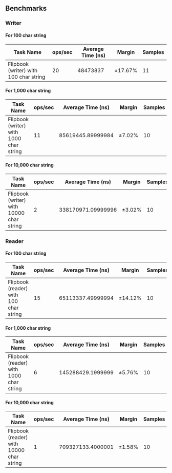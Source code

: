 ## Benchmarks

### Writer

#### For 100 char string

| Task Name | ops/sec | Average Time (ns) | Margin | Samples |
| --- | --- | --- | --- | --- |
| Flipbook (writer) with 100 char string | 20 | 48473837 | ±17.67% | 11 |

#### For 1,000 char string

| Task Name | ops/sec | Average Time (ns) | Margin | Samples |
| --- | --- | --- | --- | --- |
| Flipbook (writer) with 1000 char string | 11 | 85619445.89999984 | ±7.02% | 10 |

#### For 10,000 char string

| Task Name | ops/sec | Average Time (ns) | Margin | Samples |
| --- | --- | --- | --- | --- |
| Flipbook (writer) with 10000 char string | 2 | 338170971.09999996 | ±3.02% | 10 |

### Reader

#### For 100 char string

| Task Name | ops/sec | Average Time (ns) | Margin | Samples |
| --- | --- | --- | --- | --- |
| Flipbook (reader) with 100 char string | 15 | 65113337.49999994 | ±14.12% | 10 |

#### For 1,000 char string

| Task Name | ops/sec | Average Time (ns) | Margin | Samples |
| --- | --- | --- | --- | --- |
| Flipbook (reader) with 1000 char string | 6 | 145288429.1999999 | ±5.76% | 10 |

#### For 10,000 char string

| Task Name | ops/sec | Average Time (ns) | Margin | Samples |
| --- | --- | --- | --- | --- |
| Flipbook (reader) with 10000 char string | 1 | 709327133.4000001 | ±1.58% | 10 |